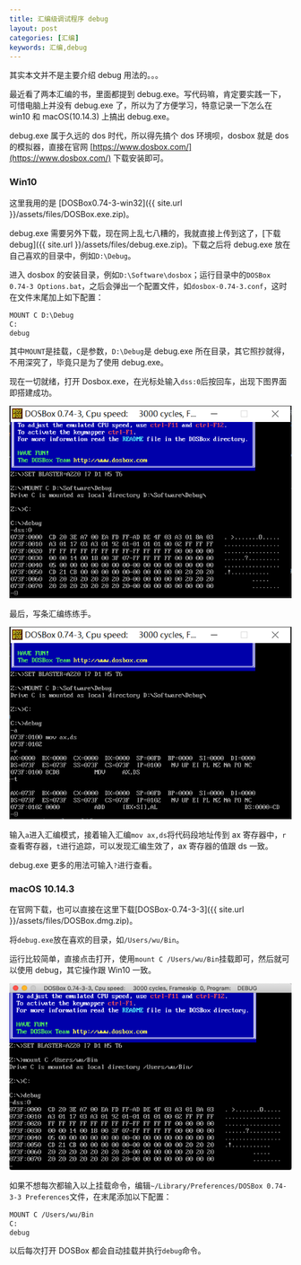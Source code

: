 ```yaml
---
title: 汇编级调试程序 debug
layout: post
categories: [汇编]
keywords: 汇编,debug
---
```


其实本文并不是主要介绍 debug 用法的。。。

最近看了两本汇编的书，里面都提到 debug.exe。写代码嘛，肯定要实践一下，可惜电脑上并没有 debug.exe 了，所以为了方便学习，特意记录一下怎么在 win10 和 macOS(10.14.3) 上搞出 debug.exe。

debug.exe 属于久远的 dos 时代，所以得先搞个 dos 环境呗，dosbox 就是 dos 的模拟器，直接在官网 [https://www.dosbox.com/](https://www.dosbox.com/) 下载安装即可。

### Win10

这里我用的是 [DOSBox0.74-3-win32]({{ site.url }}/assets/files/DOSBox.exe.zip)。

debug.exe 需要另外下载，现在网上乱七八糟的，我就直接上传到这了，[下载debug]({{ site.url }}/assets/files/debug.exe.zip)。下载之后将 debug.exe 放在自己喜欢的目录中，例如`D:\Debug`。

进入 dosbox 的安装目录，例如`D:\Software\dosbox`；运行目录中的`DOSBox 0.74-3 Options.bat`，之后会弹出一个配置文件，如`dosbox-0.74-3.conf`，这时在文件末尾加上如下配置：

```
MOUNT C D:\Debug
C:
debug
```

其中`MOUNT`是挂载，`C`是参数，`D:\Debug`是 debug.exe 所在目录，其它照抄就得，不用深究了，毕竟只是为了使用 debug.exe。

现在一切就绪，打开 Dosbox.exe，在光标处输入`dss:0`后按回车，出现下图界面即搭建成功。

![dosbox](/assets/images/2021/0422/WX_20210422232611.png)

最后，写条汇编练练手。

![asm](/assets/images/2021/0422/WX_20210422233705.png)

输入`a`进入汇编模式，接着输入汇编`mov ax,ds`将代码段地址传到 ax 寄存器中，`r`查看寄存器，`t`进行追踪，可以发现汇编生效了，ax 寄存器的值跟 ds 一致。

debug.exe 更多的用法可输入`?`进行查看。

### macOS 10.14.3

在官网下载，也可以直接在这里下载[DOSBox-0.74-3-3]({{ site.url }}/assets/files/DOSBox.dmg.zip)。

将`debug.exe`放在喜欢的目录，如`/Users/wu/Bin`。

运行比较简单，直接点击打开，使用`mount C /Users/wu/Bin`挂载即可，然后就可以使用 debug，其它操作跟 Win10 一致。

![macos](/assets/images/2021/0423/WX20210423-092600.png)

如果不想每次都输入以上挂载命令，编辑`~/Library/Preferences/DOSBox 0.74-3-3 Preferences`文件，在末尾添加以下配置：

```
MOUNT C /Users/wu/Bin
C:
debug
```

以后每次打开 DOSBox 都会自动挂载并执行`debug`命令。